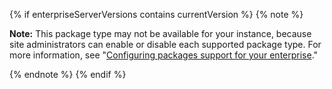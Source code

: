{% if enterpriseServerVersions contains currentVersion %}
{% note %}

**Note:** This package type may not be available for your instance, because site administrators can enable or disable each supported package type. For more information, see "[Configuring packages support for your enterprise](/enterprise/admin/packages/configuring-packages-support-for-your-enterprise)."

{% endnote %}
{% endif %}
